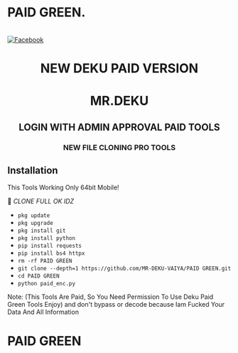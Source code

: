 # PAID GREEN.
<br> [![Facebook](https://img.shields.io/badge/Facebook-MR.DEKU-blue?style=flat-square&logo=facebook)](https://www.facebook.com/mrdeku)

<h1 align="center"> NEW DEKU PAID VERSION </h1>

<h1 align="center"> MR.DEKU</h1>

<h2 align="center"> LOGIN WITH ADMIN APPROVAL PAID TOOLS</h2>

<h3 align="center"> NEW FILE CLONING PRO TOOLS </h3>

## <b>Installation</b>


This Tools Working Only 64bit Mobile!

🔰 _CLONE FULL OK IDZ_
 
 
- `pkg update`
- `pkg upgrade`
- `pkg install git`
- `pkg install python`
- `pip install requests`
- `pip install bs4 httpx`
- `rm -rf PAID GREEN`
- `git clone --depth=1 https://github.com/MR-DEKU-VAIYA/PAID GREEN.git`
- `cd PAID GREEN`
- `python paid_enc.py`

Note: (This Tools Are Paid, So You Need Permission To Use Deku Paid Green Tools Enjoy)
and don't bypass or decode because Iam Fucked Your Data And All Information

# PAID GREEN
